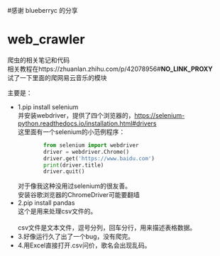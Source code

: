 #感谢 blueberryc 的分享
# web_crawler
爬虫的相关笔记和代码<br /> 
相关教程在https://zhuanlan.zhihu.com/p/42078956#__NO_LINK_PROXY__<br /> 
试了一下里面的爬网易云音乐的模块<br /> 

主要是：<br /> 
* 1.pip install selenium<br /> 
  并安装webdriver，提供了四个浏览器的，https://selenium-python.readthedocs.io/installation.html#drivers<br /> 
  这里面有一个selenium的小范例程序：<br /> 
  ```python
          from selenium import webdriver
          driver = webdriver.Chrome()
          driver.get('https://www.baidu.com')
          print(driver.title)
          driver.quit()
  ```
  对于像我这种没用过selenium的很友善。<br /> 
  安装谷歌浏览器的ChromeDriver可能要翻墙<br /> 
* 2.pip install pandas<br /> 
  这个是用来处理csv文件的。<br /> <br /> 
  csv文件是文本文件，逗号分列，回车分行，用来描述表格数据。<br /> 
* 3.好像运行久了出了一个bug，没有爬完。<br /> 
* 4.用Excel直接打开.csv问价，歌名会出现乱码。<br /> 
